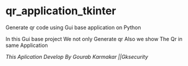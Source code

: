 # qr_application_tkinter
Generate qr code using Gui base application on Python


In this Gui base project We not only Generate qr Also we show The Qr in same Application


*This Aplication Develop By Gourab Karmakar ||Gksecurity*
